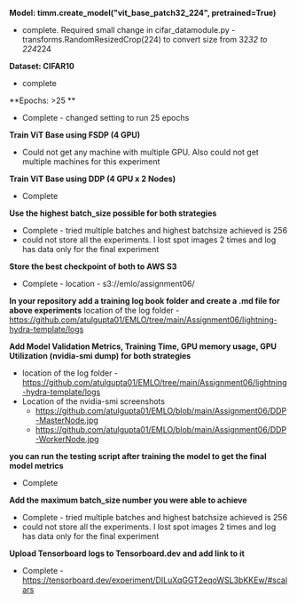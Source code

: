 **Model: timm.create_model("vit_base_patch32_224", pretrained=True)**
- complete. Required small change in cifar_datamodule.py - transforms.RandomResizedCrop(224) to convert size from 32*32 to 224*224


**Dataset: CIFAR10**
- complete


**Epochs: >25 **
- Complete - changed setting to run 25 epochs

**Train ViT Base using FSDP (4 GPU)**
- Could not get any machine with multiple GPU. Also could not get multiple machines for this experiment

**Train ViT Base using DDP (4 GPU x 2 Nodes)**
- Complete

**Use the highest batch_size possible for both strategies**
- Complete - tried multiple batches and highest batchsize achieved is 256
- could not store all the experiments. I lost spot images 2 times and log has data only for the final experiment

**Store the best checkpoint of both to AWS S3**
- Complete - location - s3://emlo/assignment06/

**In your repository add a training log book folder and create a .md file for above experiments**
location of the log folder - https://github.com/atulgupta01/EMLO/tree/main/Assignment06/lightning-hydra-template/logs

**Add Model Validation Metrics, Training Time, GPU memory usage, GPU Utilization (nvidia-smi dump) for both strategies**
- location of the log folder - https://github.com/atulgupta01/EMLO/tree/main/Assignment06/lightning-hydra-template/logs
- Location of the nvidia-smi screenshots 
  -   https://github.com/atulgupta01/EMLO/blob/main/Assignment06/DDP-MasterNode.jpg
  -   https://github.com/atulgupta01/EMLO/blob/main/Assignment06/DDP-WorkerNode.jpg

**you can run the testing script after training the model to get the final model metrics**
- Complete

**Add the maximum batch_size number you were able to achieve**
- Complete - tried multiple batches and highest batchsize achieved is 256
- could not store all the experiments. I lost spot images 2 times and log has data only for the final experiment

**Upload Tensorboard logs to Tensorboard.dev and add link to it**
- Complete - https://tensorboard.dev/experiment/DILuXqGGT2eqoWSL3bKKEw/#scalars
